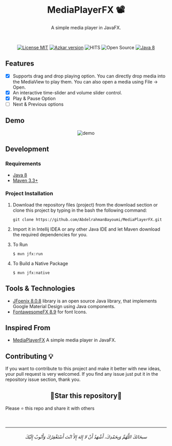 <h1 align="center">MediaPlayerFX 📽️</h1>
<p align="center">A simple media player in JavaFX.</p>

<br>

<div align=center>

[![License MIT](https://img.shields.io/badge/license-MIT-blue.svg)](https://raw.githubusercontent.com/AbdelrahmanBayoumi/MediaPlayerFX/master/LICENSE)
[![Azkar version](https://img.shields.io/badge/MediaPlayerFX-v1.0.0-green?style=flat)](https://github.com/AbdelrahmanBayoumi/MediaPlayerFX/releases/latest)
![HITS](https://hits.seeyoufarm.com/api/count/incr/badge.svg?url=https%3A%2F%2Fgithub.com%2FAbdelrahmanBayoumi%2FMediaPlayerFX&count_bg=%2379C83D&title_bg=%23555555&icon=&icon_color=%23E7E7E7&title=PAGE+VIEWS&edge_flat=false)
![Open Source](https://img.shields.io/badge/Open%20Source-%E2%9D%A4-red?style=flat) [![Java 8](https://img.shields.io/badge/Java-8-red.svg)](https://www.java.com)

</div>

## Features
- [x] Supports drag and drop playing option. You can directly drop media into the MediaView to play them. You can also open a media using File -> Open.
- [x] An interactive time-slider and volume slider control.
- [x] Play & Pause Option
- [ ] Next & Previous options

## Demo

<div align="center">
<img src="https://user-images.githubusercontent.com/48678280/149670057-1b3ab861-e5e6-483c-b338-727fa71ec79e.png" alt="demo">
</div>


## Development
### Requirements
* [Java 8](https://www.oracle.com/java/technologies/javase/javase8u211-later-archive-downloads.html)
* [Maven 3.3+ ](https://maven.apache.org)

### Project Installation

1. Download the repository files (project) from the download section or clone this project by typing in the bash the following command:

       git clone https://github.com/AbdelrahmanBayoumi/MediaPlayerFX.git
2. Import it in Intellij IDEA or any other Java IDE and let Maven download the required dependencies for you.
3. To Run

   `$ mvn jfx:run`


4. To Build a Native Package

    `$ mvn jfx:native` 

## Tools & Technologies
- [JFoenix 8.0.8](http://www.jfoenix.com/) library is an open source Java library, that implements Google Material Design using Java components.
- [FontawesomeFX 8.9](https://bitbucket.org/Jerady/fontawesomefx/src/master/) for font Icons.


## Inspired From
-  [MediaPlayerFX](https://github.com/TheItachiUchiha/MediaPlayerFX) A simple media player in JavaFX.


## Contributing 💡
If you want to contribute to this project and make it better with new ideas, your pull request is very welcomed.
If you find any issue just put it in the repository issue section, thank you.


<h2 align="center">🌟Star this repository🌟</h2>

Please ⭐️ this repo and share it with others


<br>

-----------

<h6 align="center">سبحَانَكَ اللَّهُمَّ وَبِحَمْدِكَ، أَشْهَدُ أَنْ لا إِلهَ إِلأَ انْتَ أَسْتَغْفِرُكَ وَأَتْوبُ إِلَيْكَ</h6>
